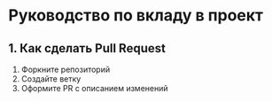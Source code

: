 # Руководство по вкладу в проект

## 1. Как сделать Pull Request

1. Форкните репозиторий
2. Создайте ветку
3. Оформите PR с описанием изменений
